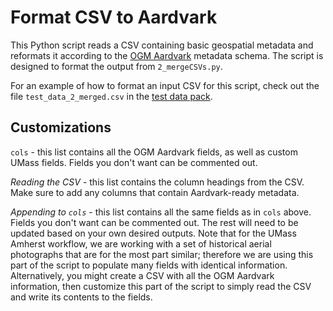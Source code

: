 # Format CSV to Aardvark
This Python script reads a CSV containing basic geospatial metadata and reformats it according to the [OGM Aardvark](https://opengeometadata.org) metadata schema. The script is designed to format the output from `2_mergeCSVs.py`.

For an example of how to format an input CSV for this script, check out the file `test_data_2_merged.csv` in the [test data pack](https://github.com/umass-gis/metadata-scripts/blob/main/test_data.zip).

## Customizations
`cols` - this list contains all the OGM Aardvark fields, as well as custom UMass fields. Fields you don't want can be commented out.

*Reading the CSV* - this list contains the column headings from the CSV. Make sure to add any columns that contain Aardvark-ready metadata.

*Appending to `cols`* - this list contains all the same fields as in `cols` above. Fields you don't want can be commented out. The rest will need to be updated based on your own desired outputs. Note that for the UMass Amherst workflow, we are working with a set of historical aerial photographs that are for the most part similar; therefore we are using this part of the script to populate many fields with identical information. Alternatively, you might create a CSV with all the OGM Aardvark information, then customize this part of the script to simply read the CSV and write its contents to the fields.
